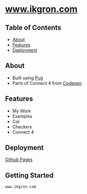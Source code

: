 # www.ikgron.com


## Table of Contents
- [About](#about)
- [Features](#features)
- [Deployment](#deployment)


## About

- Built using [Pug](https://pugjs.org/api/getting-started.html)
- Parts of Connect 4 from [Codepen](https://codepen.io/r00k/pen/pvRaGq)

## Features

- My Work
- Examples
- Car
- Checkers
- Connect 4

## Deployment

[Github Pages](https://pages.github.com/)

## Getting Started


```bash
www.ikgron.com
